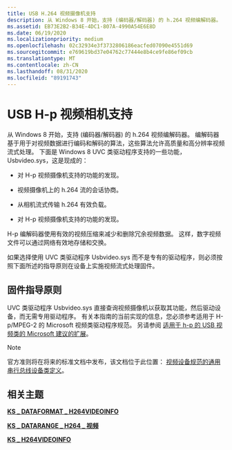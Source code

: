 ```yaml
---
title: USB H.264 视频摄像机支持
description: 从 Windows 8 开始，支持 (编码器/解码器) 的 h.264 视频编解码器。
ms.assetid: EB73E2B2-B34E-4DC1-807A-4990A54E6E8D
ms.date: 06/19/2020
ms.localizationpriority: medium
ms.openlocfilehash: 02c32934e3f3732806186eacfed07090e4551d69
ms.sourcegitcommit: e769619bd37e04762c77444e8b4ce9fe86ef09cb
ms.translationtype: MT
ms.contentlocale: zh-CN
ms.lasthandoff: 08/31/2020
ms.locfileid: "89191743"
---
```

# <a name="usb-h264-video-cameras-support"></a>USB H-p 视频相机支持

从 Windows 8 开始，支持 (编码器/解码器) 的 h.264 视频编解码器。 编解码器基于用于对视频数据进行编码和解码的算法，这些算法允许高质量和高分辨率视频流式处理。 下面是 Windows 8 UVC 类驱动程序支持的一些功能，Usbvideo.sys，这是现成的：

- 对 H-p 视频摄像机支持的功能的发现。

- 视频摄像机上的 h.264 流的会话协商。

- 从相机流式传输 h.264 有效负载。

- 对 H-p 视频摄像机支持的功能的发现。

H-p 编解码器使用有效的视频压缩来减少和删除冗余视频数据。 这样，数字视频文件可以通过网络有效地存储和交换。

如果选择使用 UVC 类驱动程序 Usbvideo.sys 而不是专有的驱动程序，则必须按照下面所述的指导原则在设备上实施视频流式处理固件。

## <a name="firmware-guidelines"></a>固件指导原则

UVC 类驱动程序 Usbvideo.sys 直接查询视频摄像机以获取其功能，然后驱动设备，而无需专用驱动程序。 有关本指南的当前实现的信息，您必须参考适用于 H-p/MPEG-2 的 Microsoft 视频类驱动程序规范。 另请参阅 [适用于 h-p 的 USB 视频类的 Microsoft 建议的扩展](/previous-versions/windows/hardware/download/dn550976(v=vs.85))。

> [!NOTE]
> 官方准则将在将来的标准文档中发布，该文档位于此位置： [视频设备规范的通用串行总线设备类定义](https://www.usb.org/documents)。

## <a name="related-topics"></a>相关主题

[**KS \_ DATAFORMAT \_ H264VIDEOINFO**](/windows-hardware/drivers/ddi/ksmedia/ns-ksmedia-tagks_dataformat_h264videoinfo)  

[**KS \_ DATARANGE \_ H264 \_ 视频**](/windows-hardware/drivers/ddi/ksmedia/ns-ksmedia-tagks_datarange_h264_video)  

[**KS \_ H264VIDEOINFO**](/windows-hardware/drivers/ddi/ksmedia/ns-ksmedia-tagks_h264videoinfo)
